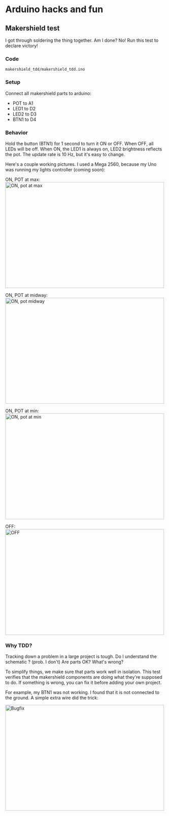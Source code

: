 # Arduino hacks and fun

## Makershield test

I got through soldering the thing together. Am I done? No! Run this test to declare victory!

### Code

    makershield_tdd/makershield_tdd.ino

### Setup

Connect all makershield parts to arduino:

 * POT to A1
 * LED1 to D2
 * LED2 to D3
 * BTN1 to D4

### Behavior

Hold the button (BTN1) for 1 second to turn it ON or OFF. When OFF,
all LEDs will be off. When ON, the LED1 is always on, LED2 brightness
reflects the pot. The update rate is 10 Hz, but it's easy to change.

Here's a couple working pictures. I used a Mega 2560, because my Uno was running my lights controller (coming soon):

ON, POT at max:
<a href="http://www.flickr.com/photos/syrnick/7536559182/" title="ON, pot at max by syrnick, on Flickr"><img src="http://farm9.staticflickr.com/8015/7536559182_a0d3c988ff.jpg" width="500" height="333" alt="ON, pot at max"></a>

ON, POT at midway:
<a href="http://www.flickr.com/photos/syrnick/7536524300/" title="ON, pot midway by syrnick, on Flickr"><img src="http://farm9.staticflickr.com/8012/7536524300_a66c683bb9.jpg" width="500" height="333" alt="ON, pot midway"></a>

ON, POT at min:
<a href="http://www.flickr.com/photos/syrnick/7536559966/" title="ON, pot at min by syrnick, on Flickr"><img src="http://farm8.staticflickr.com/7262/7536559966_a40a014f1c.jpg" width="500" height="333" alt="ON, pot at min"></a>

OFF:
<a href="http://www.flickr.com/photos/syrnick/7536560646/" title="OFF by syrnick, on Flickr"><img src="http://farm8.staticflickr.com/7118/7536560646_4f849929d7.jpg" width="500" height="333" alt="OFF"></a>


### Why TDD?

Tracking down a problem in a large project is tough. Do I understand
the schematic ? (prob. I don't) Are parts OK? What's wrong?

To simplify things, we make sure that parts work well in
isolation. This test verifies that the makershield components are
doing what they're supposed to do. If something is wrong, you can fix
it before adding your own project.

For example, my BTN1 was not working. I found that it is not connected
to the ground. A simple extra wire did the trick:

<a href="http://www.flickr.com/photos/syrnick/7536561256/" title="Bugfix by syrnick, on Flickr"><img src="http://farm9.staticflickr.com/8022/7536561256_e21dc0c9fc.jpg" width="500" height="333" alt="Bugfix"></a>
